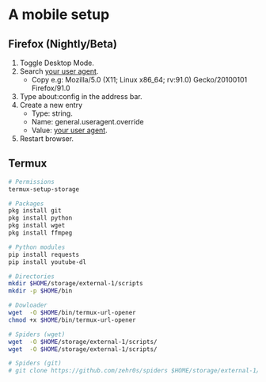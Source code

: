 # A mobile setup

## Firefox (Nightly/Beta)
1. Toggle Desktop Mode.
2. Search [your user agent](https://duckduckgo.com/?q=my+user+agent&ia=answer).
    - Copy e.g: Mozilla/5.0 (X11; Linux x86_64; rv:91.0) Gecko/20100101 Firefox/91.0
3. Type about:config in the address bar.
4. Create a new entry
    - Type: string.
    - Name: general.useragent.override
    - Value: [your user agent](https://duckduckgo.com/?q=my+user+agent&ia=answer).
5. Restart browser.

## Termux
```bash
# Permissions
termux-setup-storage

# Packages
pkg install git
pkg install python
pkg install wget
pkg install ffmpeg

# Python modules
pip install requests
pip install youtube-dl

# Directories
mkdir $HOME/storage/external-1/scripts
mkdir -p $HOME/bin

# Dowloader
wget  -O $HOME/bin/termux-url-opener
chmod +x $HOME/bin/termux-url-opener

# Spiders (wget)
wget  -O $HOME/storage/external-1/scripts/
wget  -O $HOME/storage/external-1/scripts/

# Spiders (git)
# git clone https://github.com/zehr0s/spiders $HOME/storage/external-1/scripts/spiders
```

